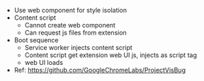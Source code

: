 - Use web component for style isolation
- Content script
  - Cannot create web component
  - Can request js files from extension
- Boot sequence
  - Service worker injects content script
  - Content script get extension web UI js, injects as script tag
  - web UI loads
- Ref: https://github.com/GoogleChromeLabs/ProjectVisBug
